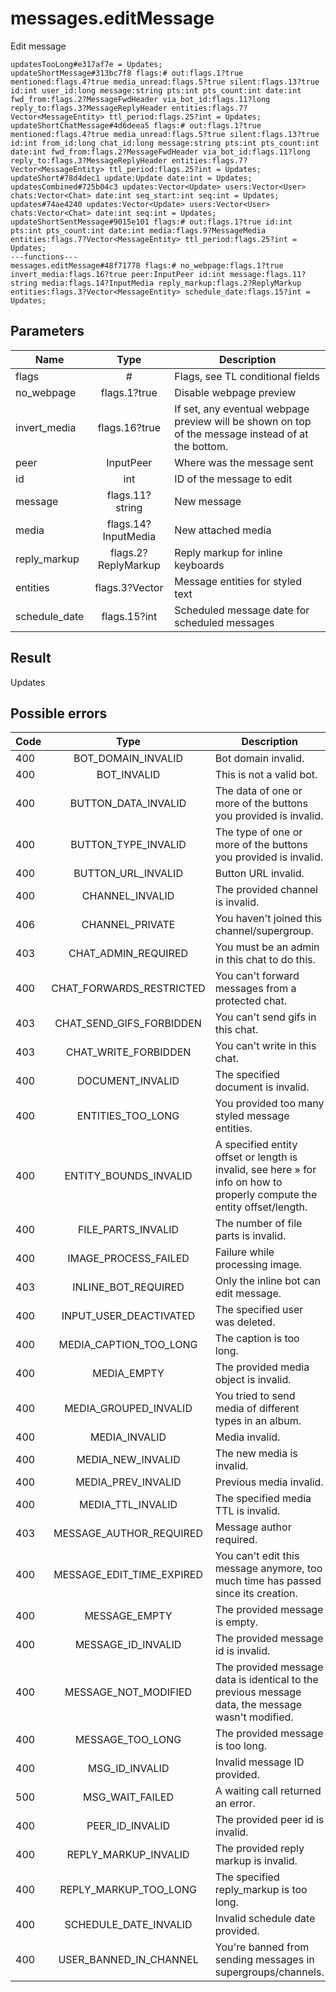 # messages.editMessage
Edit message

```
updatesTooLong#e317af7e = Updates;
updateShortMessage#313bc7f8 flags:# out:flags.1?true mentioned:flags.4?true media_unread:flags.5?true silent:flags.13?true id:int user_id:long message:string pts:int pts_count:int date:int fwd_from:flags.2?MessageFwdHeader via_bot_id:flags.11?long reply_to:flags.3?MessageReplyHeader entities:flags.7?Vector<MessageEntity> ttl_period:flags.25?int = Updates;
updateShortChatMessage#4d6deea5 flags:# out:flags.1?true mentioned:flags.4?true media_unread:flags.5?true silent:flags.13?true id:int from_id:long chat_id:long message:string pts:int pts_count:int date:int fwd_from:flags.2?MessageFwdHeader via_bot_id:flags.11?long reply_to:flags.3?MessageReplyHeader entities:flags.7?Vector<MessageEntity> ttl_period:flags.25?int = Updates;
updateShort#78d4dec1 update:Update date:int = Updates;
updatesCombined#725b04c3 updates:Vector<Update> users:Vector<User> chats:Vector<Chat> date:int seq_start:int seq:int = Updates;
updates#74ae4240 updates:Vector<Update> users:Vector<User> chats:Vector<Chat> date:int seq:int = Updates;
updateShortSentMessage#9015e101 flags:# out:flags.1?true id:int pts:int pts_count:int date:int media:flags.9?MessageMedia entities:flags.7?Vector<MessageEntity> ttl_period:flags.25?int = Updates;
---functions---
messages.editMessage#48f71778 flags:# no_webpage:flags.1?true invert_media:flags.16?true peer:InputPeer id:int message:flags.11?string media:flags.14?InputMedia reply_markup:flags.2?ReplyMarkup entities:flags.3?Vector<MessageEntity> schedule_date:flags.15?int = Updates;
```

## Parameters
| Name | Type | Description |
| ---- | :----: | ----------- |
| flags | # | Flags, see TL conditional fields |
| no_webpage | flags.1?true | Disable webpage preview |
| invert_media | flags.16?true | If set, any eventual webpage preview will be shown on top of the message instead of at the bottom. |
| peer | InputPeer | Where was the message sent |
| id | int | ID of the message to edit |
| message | flags.11?string | New message |
| media | flags.14?InputMedia | New attached media |
| reply_markup | flags.2?ReplyMarkup | Reply markup for inline keyboards |
| entities | flags.3?Vector<MessageEntity> | Message entities for styled text |
| schedule_date | flags.15?int | Scheduled message date for scheduled messages |


## Result
Updates

## Possible errors
| Code | Type | Description |
| ---- | :----: | ----------- |
| 400 | BOT_DOMAIN_INVALID | Bot domain invalid. |
| 400 | BOT_INVALID | This is not a valid bot. |
| 400 | BUTTON_DATA_INVALID | The data of one or more of the buttons you provided is invalid. |
| 400 | BUTTON_TYPE_INVALID | The type of one or more of the buttons you provided is invalid. |
| 400 | BUTTON_URL_INVALID | Button URL invalid. |
| 400 | CHANNEL_INVALID | The provided channel is invalid. |
| 406 | CHANNEL_PRIVATE | You haven't joined this channel/supergroup. |
| 403 | CHAT_ADMIN_REQUIRED | You must be an admin in this chat to do this. |
| 400 | CHAT_FORWARDS_RESTRICTED | You can't forward messages from a protected chat. |
| 403 | CHAT_SEND_GIFS_FORBIDDEN | You can't send gifs in this chat. |
| 403 | CHAT_WRITE_FORBIDDEN | You can't write in this chat. |
| 400 | DOCUMENT_INVALID | The specified document is invalid. |
| 400 | ENTITIES_TOO_LONG | You provided too many styled message entities. |
| 400 | ENTITY_BOUNDS_INVALID | A specified entity offset or length is invalid, see here » for info on how to properly compute the entity offset/length. |
| 400 | FILE_PARTS_INVALID | The number of file parts is invalid. |
| 400 | IMAGE_PROCESS_FAILED | Failure while processing image. |
| 403 | INLINE_BOT_REQUIRED | Only the inline bot can edit message. |
| 400 | INPUT_USER_DEACTIVATED | The specified user was deleted. |
| 400 | MEDIA_CAPTION_TOO_LONG | The caption is too long. |
| 400 | MEDIA_EMPTY | The provided media object is invalid. |
| 400 | MEDIA_GROUPED_INVALID | You tried to send media of different types in an album. |
| 400 | MEDIA_INVALID | Media invalid. |
| 400 | MEDIA_NEW_INVALID | The new media is invalid. |
| 400 | MEDIA_PREV_INVALID | Previous media invalid. |
| 400 | MEDIA_TTL_INVALID | The specified media TTL is invalid. |
| 403 | MESSAGE_AUTHOR_REQUIRED | Message author required. |
| 400 | MESSAGE_EDIT_TIME_EXPIRED | You can't edit this message anymore, too much time has passed since its creation. |
| 400 | MESSAGE_EMPTY | The provided message is empty. |
| 400 | MESSAGE_ID_INVALID | The provided message id is invalid. |
| 400 | MESSAGE_NOT_MODIFIED | The provided message data is identical to the previous message data, the message wasn't modified. |
| 400 | MESSAGE_TOO_LONG | The provided message is too long. |
| 400 | MSG_ID_INVALID | Invalid message ID provided. |
| 500 | MSG_WAIT_FAILED | A waiting call returned an error. |
| 400 | PEER_ID_INVALID | The provided peer id is invalid. |
| 400 | REPLY_MARKUP_INVALID | The provided reply markup is invalid. |
| 400 | REPLY_MARKUP_TOO_LONG | The specified reply_markup is too long. |
| 400 | SCHEDULE_DATE_INVALID | Invalid schedule date provided. |
| 400 | USER_BANNED_IN_CHANNEL | You're banned from sending messages in supergroups/channels. |

